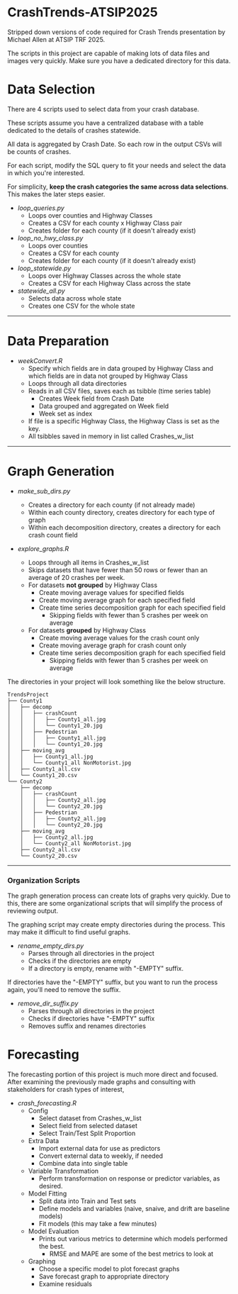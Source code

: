 # CrashTrends-ATSIP2025
Stripped down versions of code required for Crash Trends presentation by Michael Allen at ATSIP TRF 2025.

The scripts in this project are capable of making lots of data files and images very quickly. 
Make sure you have a dedicated directory for this data.

# Data Selection
There are 4 scripts used to select data from your crash database.

These scripts assume you have a centralized database with a table dedicated to the details of crashes statewide. 

All data is aggregated by Crash Date. So each row in the output CSVs will be counts of crashes. 

For each script, modify the SQL query to fit your needs and select the data in which you're interested. 

For simplicity, **keep the crash categories the same across data selections**. This makes the later steps easier. 

* _loop_queries.py_
  * Loops over counties and Highway Classes
  * Creates a CSV for each county x Highway Class pair
  * Creates folder for each county (if it doesn't already exist)
* _loop_no_hwy_class.py_
  * Loops over counties
  * Creates a CSV for each county
  * Creates folder for each county (if it doesn't already exist)
* _loop_statewide.py_
  * Loops over Highway Classes across the whole state
  * Creates a CSV for each Highway Class across the state
* _statewide_all.py_
  * Selects data across whole state
  * Creates one CSV for the whole state 

---


# Data Preparation
* _weekConvert.R_
  * Specify which fields are in data grouped by Highway Class and which fields are in data not grouped by Highway Class
  * Loops through all data directories
  * Reads in all CSV files, saves each as tsibble (time series table)
    * Creates Week field from Crash Date
    * Data grouped and aggregated on Week field
    * Week set as index
  * If file is a specific Highway Class, the Highway Class is set as the key. 
  * All tsibbles saved in memory in list called Crashes_w_list


---
# Graph Generation
* _make_sub_dirs.py_
  * Creates a directory for each county (if not already made)
  * Within each county directory, creates directory for each type of graph
  * Within each decomposition directory, creates a directory for each crash count field

* _explore_graphs.R_
  * Loops through all items in Crashes_w_list
  * Skips datasets that have fewer than 50 rows or fewer than an average of 20 crashes per week.
  * For datasets **not grouped** by Highway Class
    * Create moving average values for specified fields
    * Create moving average graph for each specified field
    * Create time series decomposition graph for each specified field
      * Skipping fields with fewer than 5 crashes per week on average
  * For datasets **grouped** by Highway Class
    * Create moving average values for the crash count only
    * Create moving average graph for crash count only
    * Create time series decomposition graph for each specified field
      * Skipping fields with fewer than 5 crashes per week on average

The directories in your project will look something like the below structure. 
```
TrendsProject
├── County1
│   ├── decomp
│   │   ├── crashCount
│   │   │   ├── County1_all.jpg
│   │   │   └── County1_20.jpg
│   │   ├── Pedestrian
│   │   │   ├── County1_all.jpg
│   │   │   └── County1_20.jpg
│   ├── moving_avg
│   │   ├── County1_all.jpg
│   │   └── County1_all NonMotorist.jpg
│   ├── County1_all.csv
│   └── County1_20.csv
└── County2
    ├── decomp
    │   ├── crashCount
    │   │   ├── County2_all.jpg
    │   │   └── County2_20.jpg
    │   ├── Pedestrian
    │   │   ├── County2_all.jpg
    │   │   └── County2_20.jpg
    ├── moving_avg
    │   ├── County2_all.jpg
    │   └── County2_all NonMotorist.jpg
    ├── County2_all.csv
    └── County2_20.csv
```

---
### Organization Scripts
The graph generation process can create lots of graphs very quickly. Due to this, there are some organizational scripts
that will simplify the process of reviewing output. 

The graphing script may create empty directories during the process. This may make it difficult to find useful graphs.
* _rename_empty_dirs.py_
  * Parses through all directories in the project
  * Checks if the directories are empty
  * If a directory is empty, rename with "-EMPTY" suffix. 

If directories have the "-EMPTY" suffix, but you want to run the process again, you'll need to remove the suffix.
* _remove_dir_suffix.py_
  * Parses through all directories in the project
  * Checks if directories have "-EMPTY" suffix
  * Removes suffix and renames directories


# Forecasting
The forecasting portion of this project is much more direct and focused. 
After examining the previously made graphs and consulting with stakeholders for crash types of interest,  

* _crash_forecasting.R_
  * Config
    * Select dataset from Crashes_w_list
    * Select field from selected dataset
    * Select Train/Test Split Proportion
  * Extra Data
    * Import external data for use as predictors
    * Convert external data to weekly, if needed
    * Combine data into single table
  * Variable Transformation
    * Perform transformation on response or predictor variables, as desired.
  * Model Fitting
    * Split data into Train and Test sets
    * Define models and variables (naive, snaive, and drift are baseline models)
    * Fit models (this may take a few minutes)
  * Model Evaluation
    * Prints out various metrics to determine which models performed the best. 
      * RMSE and MAPE are some of the best metrics to look at
  * Graphing
    * Choose a specific model to plot forecast graphs 
    * Save forecast graph to appropriate directory
    * Examine residuals
    
